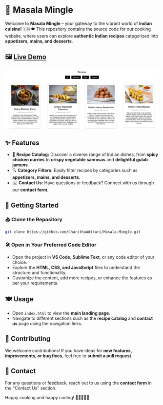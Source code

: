 # 🍛 Masala Mingle

Welcome to **Masala Mingle** – your gateway to the vibrant world of **Indian cuisine!** 🇮🇳🍽️ This repository contains the source code for our cooking website, where users can explore **authentic Indian recipes** categorized into **appetizers, mains, and desserts**.

## 🖼 [Live Demo](https://charithabimsara.github.io/Masala-Mingle/)

![Demo Screenshot](img/demo.png)


## ✨ Features

- 📖 **Recipe Catalog:** Discover a diverse range of Indian dishes, from **spicy chicken curries** to **crispy vegetable samosas** and **delightful gulab jamuns**.
- 🔍 **Category Filters:** Easily filter recipes by categories such as **appetizers, mains, and desserts**.
- ✉️ **Contact Us:** Have questions or feedback? Connect with us through our **contact form**.

## 🚀 Getting Started

### 📥 Clone the Repository
```sh
git clone https://github.com/CharithaAdikari/Masala-Mingle.git
```

### 🛠 Open in Your Preferred Code Editor
- Open the project in **VS Code**, **Sublime Text**, or any code editor of your choice.
- Explore the **HTML, CSS, and JavaScript** files to understand the structure and functionality.
- Customize the content, add more recipes, or enhance the features as per your requirements.

## 🍽️ Usage

- Open `index.html` to view the **main landing page**.
- Navigate to different sections such as the **recipe catalog** and **contact us** page using the navigation links.

## 🤝 Contributing

We welcome contributions! If you have ideas for **new features, improvements, or bug fixes**, feel free to **submit a pull request**.

## 📩 Contact

For any questions or feedback, reach out to us using the **contact form** in the "Contact Us" section.

Happy cooking and happy coding! 🍲👨‍🍳👩‍🍳

